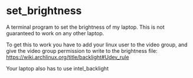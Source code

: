 # set_brightness

A terminal program to set the brightness of my laptop.
This is not guaranteed to work on any other laptop.

To get this to work you have to add your linux user to the video group,
and give the video group permission to write to the brightness file: https://wiki.archlinux.org/title/backlight#Udev_rule

Your laptop also has to use intel_backlight
